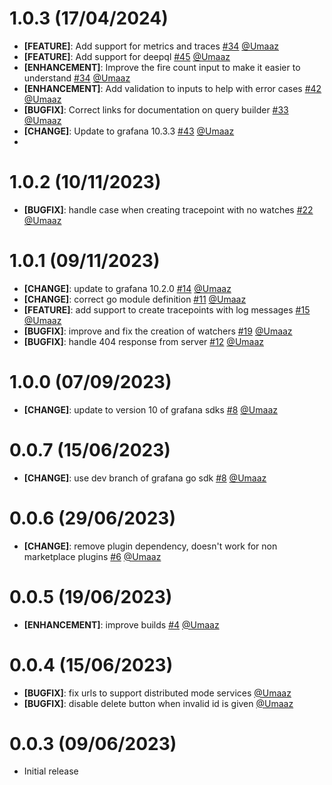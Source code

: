 <!-- 1.0.3 Start -->

# 1.0.3 (17/04/2024)

- **[FEATURE]**: Add support for metrics and traces [#34](https://github.com/intergral/deep/pull/34) [@Umaaz](https://github.com/Umaaz)
- **[FEATURE]**: Add support for deepql [#45](https://github.com/intergral/deep/pull/45) [@Umaaz](https://github.com/Umaaz)
- **[ENHANCEMENT]**: Improve the fire count input to make it easier to understand [#34](https://github.com/intergral/deep/pull/34) [@Umaaz](https://github.com/Umaaz)
- **[ENHANCEMENT]**: Add validation to inputs to help with error cases [#42](https://github.com/intergral/deep/pull/42) [@Umaaz](https://github.com/Umaaz)
- **[BUGFIX]**: Correct links for documentation on query builder [#33](https://github.com/intergral/deep/pull/33) [@Umaaz](https://github.com/Umaaz)
- **[CHANGE]**: Update to grafana 10.3.3 [#43](https://github.com/intergral/deep/pull/43) [@Umaaz](https://github.com/Umaaz)
- <!-- 1.0.3 END -->

<!-- 1.0.2 Start -->

# 1.0.2 (10/11/2023)

- **[BUGFIX]**: handle case when creating tracepoint with no watches [#22](https://github.com/intergral/deep/pull/22) [@Umaaz](https://github.com/Umaaz)

<!-- 1.0.2 END -->

<!-- 1.0.1 Start -->

# 1.0.1 (09/11/2023)

- **[CHANGE]**: update to grafana 10.2.0 [#14](https://github.com/intergral/deep/pull/14) [@Umaaz](https://github.com/Umaaz)
- **[CHANGE]**: correct go module definition [#11](https://github.com/intergral/deep/pull/11) [@Umaaz](https://github.com/Umaaz)
- **[FEATURE]**: add support to create tracepoints with log messages [#15](https://github.com/intergral/deep/pull/15) [@Umaaz](https://github.com/Umaaz)
- **[BUGFIX]**: improve and fix the creation of watchers [#19](https://github.com/intergral/deep/pull/19) [@Umaaz](https://github.com/Umaaz)
- **[BUGFIX]**: handle 404 response from server [#12](https://github.com/intergral/deep/pull/12) [@Umaaz](https://github.com/Umaaz)

<!-- 1.0.1 END -->

<!-- 1.0.0 Start -->

# 1.0.0 (07/09/2023)

- **[CHANGE]**: update to version 10 of grafana sdks [#8](https://github.com/intergral/deep/pull/8) [@Umaaz](https://github.com/Umaaz)

<!-- 1.0.0 END -->
<!-- 0.0.7 Start -->

# 0.0.7 (15/06/2023)

- **[CHANGE]**: use dev branch of grafana go sdk [#8](https://github.com/intergral/deep/pull/8) [@Umaaz](https://github.com/Umaaz)

<!-- 0.0.7 END -->

<!-- 0.0.6 Start -->

# 0.0.6 (29/06/2023)

- **[CHANGE]**: remove plugin dependency, doesn't work for non marketplace plugins [#6](https://github.com/intergral/deep/pull/6) [@Umaaz](https://github.com/Umaaz)

<!-- 0.0.6 END -->

<!-- 0.0.5 Start -->

# 0.0.5 (19/06/2023)

- **[ENHANCEMENT]**: improve builds [#4](https://github.com/intergral/deep/pull/4) [@Umaaz](https://github.com/Umaaz)

<!-- 0.0.5 END -->

<!-- 0.0.4 Start -->

# 0.0.4 (15/06/2023)

- **[BUGFIX]**: fix urls to support distributed mode services [@Umaaz](https://github.com/Umaaz)
- **[BUGFIX]**: disable delete button when invalid id is given [@Umaaz](https://github.com/Umaaz)

<!-- 0.0.4 END -->

<!-- 0.0.3 Start -->

# 0.0.3 (09/06/2023)

- Initial release

<!-- 0.0.3 END -->

<!-- 0.1.1 Start -->
<!-- Template START
# 1.0.0 (xx/xx/2023)

- **[CHANGE]**: description [#PRid](https://github.com/intergral/deep/pull/8) [@user](https://github.com/)
- **[FEATURE]**: description [#PRid](https://github.com/intergral/deep/pull/) [@user](https://github.com/)
- **[ENHANCEMENT]**: description [#PRid](https://github.com/intergral/deep/pull/) [@user](https://github.com/)
- **[BUGFIX]**: description [#PRid](https://github.com/intergral/deep/pull/) [@user](https://github.com/)
Template END -->
<!-- 0.1.1 END -->
